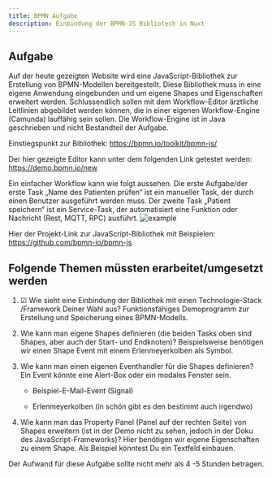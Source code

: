 ```yaml
---
title: BPMN Aufgabe
description: Einbindung der BPMN-JS Bibliotech in Nuxt
---
```


## Aufgabe

Auf der heute gezeigten Website wird eine JavaScript-Bibliothek zur Erstellung von BPMN-Modellen bereitgestellt. Diese Bibliothek muss in eine eigene Anwendung eingebunden und um eigene Shapes und Eigenschaften erweitert werden. Schlussendlich sollen mit dem Workflow-Editor ärztliche Leitlinien abgebildet werden können, die in einer eigenen Workflow-Engine (Camunda) lauffähig sein sollen. Die Workflow-Engine ist in Java geschrieben und nicht Bestandteil der Aufgabe.

Einstiegspunkt zur Bibliothek: <https://bpmn.io/toolkit/bpmn-js/>

Der hier gezeigte Editor kann unter dem folgenden Link getestet werden: <https://demo.bpmn.io/new>

Ein einfacher Workflow kann wie folgt aussehen. Die erste Aufgabe/der erste Task „Name des Patienten prüfen“ ist ein manueller Task, der durch einen Benutzer ausgeführt werden muss. Der zweite Task „Patient speichern“ ist ein Service-Task, der automatisiert eine Funktion oder Nachricht (Rest, MQTT, RPC) ausführt.
![example](@/assets/1.png)

Hier der Projekt-Link zur JavaScript-Bibliothek mit Beispielen: <https://github.com/bpmn-io/bpmn-js>

## Folgende Themen müssten erarbeitet/umgesetzt werden

1. ☑ Wie sieht eine Einbindung der Bibliothek mit einen Technologie-Stack /Framework Deiner Wahl aus? Funktionsfähiges Demoprogramm zur Erstellung und Speicherung eines BPMN-Modells.
2. Wie kann man eigene Shapes definieren (die beiden Tasks oben sind Shapes, aber auch der Start- und Endknoten)? Beispielsweise benötigen wir einen Shape Event mit einem Erlenmeyerkolben als Symbol.
3. Wie kann man einen eigenen Eventhandler für die Shapes definieren? Ein Event könnte eine Alert-Box oder ein modales Fenster sein.

   - Beispiel-E-Mail-Event (Signal)

   - Erlenmeyerkolben (in schön gibt es den bestimmt auch irgendwo)

4. Wie kann man das Property Panel (Panel auf der rechten Seite) von Shapes erweitern (ist in der Demo nicht zu sehen, jedoch in der Doku des JavaScript-Frameworks)? Hier benötigen wir eigene Eigenschaften zu einem Shape. Als Beispiel könntest Du ein Textfeld einbauen.

Der Aufwand für diese Aufgabe sollte nicht mehr als 4 -5 Stunden betragen.
